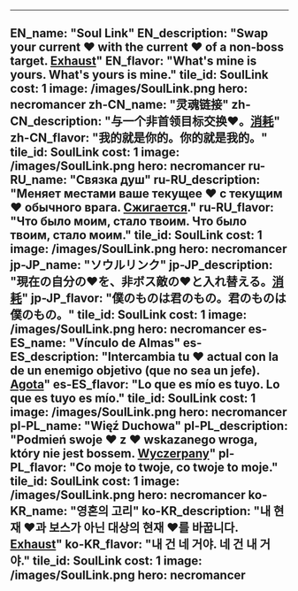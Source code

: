---

EN_name: "Soul Link"
EN_description: "Swap your current ❤️ with the current ❤️ of a non-boss target. <u>Exhaust</u>"
EN_flavor: "What's mine is yours. What's yours is mine."
tile_id: SoulLink
cost: 1
image: /images/SoulLink.png
hero: necromancer
zh-CN_name: "灵魂链接"
zh-CN_description: "与一个非首领目标交换❤️。<u>消耗</u>"
zh-CN_flavor: "我的就是你的。你的就是我的。"
tile_id: SoulLink
cost: 1
image: /images/SoulLink.png
hero: necromancer
ru-RU_name: "Связка душ"
ru-RU_description: "Меняет местами ваше текущее ❤️ с текущим ❤️ обычного врага. <u>Сжигается</u>."
ru-RU_flavor: "Что было моим, стало твоим. Что было твоим, стало моим."
tile_id: SoulLink
cost: 1
image: /images/SoulLink.png
hero: necromancer
jp-JP_name: "ソウルリンク"
jp-JP_description: "現在の自分の❤️を、非ボス敵の❤️と入れ替える。<u>消耗</u>"
jp-JP_flavor: "僕のものは君のもの。君のものは僕のもの。"
tile_id: SoulLink
cost: 1
image: /images/SoulLink.png
hero: necromancer
es-ES_name: "Vínculo de Almas"
es-ES_description: "Intercambia tu ❤️ actual con la de un enemigo objetivo (que no sea un jefe). <u>Agota</u>"
es-ES_flavor: "Lo que es mío es tuyo. Lo que es tuyo es mío."
tile_id: SoulLink
cost: 1
image: /images/SoulLink.png
hero: necromancer
pl-PL_name: "Więź Duchowa"
pl-PL_description: "Podmień swoje ❤️ z ❤️ wskazanego wroga, który nie jest bossem. <u>Wyczerpany</u>"
pl-PL_flavor: "Co moje to twoje, co twoje to moje."
tile_id: SoulLink
cost: 1
image: /images/SoulLink.png
hero: necromancer
ko-KR_name: "영혼의 고리"
ko-KR_description: "내 현재 ❤️과 보스가 아닌 대상의 현재 ❤️를 바꿉니다. <u>Exhaust</u>"
ko-KR_flavor: "내 건 네 거야. 네 건 내 거야."
tile_id: SoulLink
cost: 1
image: /images/SoulLink.png
hero: necromancer
---